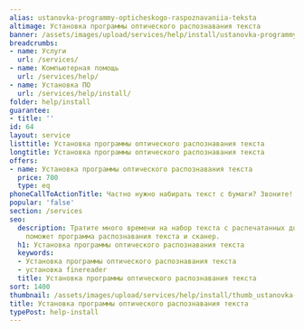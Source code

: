 ```yaml
---
alias: ustanovka-programmy-opticheskogo-raspoznavaniia-teksta
altimage: Установка программы оптического распознавания текста
banner: /assets/images/upload/services/help/install/ustanovka-programmy-opticheskogo-raspoznavaniia-teksta.jpg
breadcrumbs:
- name: Услуги
  url: /services/
- name: Компьютерная помощь
  url: /services/help/
- name: Установка ПО
  url: /services/help/install/
folder: help/install
guarantee:
- title: ''
id: 64
layout: service
listtitle: Установка программы оптического распознавания текста
longtitle: Установка программы оптического распознавания текста
offers:
- name: Установка программы оптического распознавания текста
  price: 700
  type: eq
phoneCallToActionTitle: Частно нужно набирать текст с бумаги? Звоните!
popular: 'false'
section: /services
seo:
  description: Тратите много времени на набор текста с распечатанных документов? Вам
    поможет программа распознавания текста и сканер.
  h1: Установка программы оптического распознавания текста
  keywords:
  - Установка программы оптического распознавания текста
  - установка finereader
  title: Установка программы оптического распознавания текста
sort: 1400
thumbnail: /assets/images/upload/services/help/install/thumb_ustanovka-programmy-opticheskogo-raspoznavaniia-teksta.jpg
title: Установка программы оптического распознавания текста
typePost: help-install
---
```

